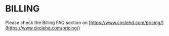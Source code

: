# BILLING

Please check the Billing FAQ section on [https://www.circlehd.com/pricing/](https://www.circlehd.com/pricing/)

